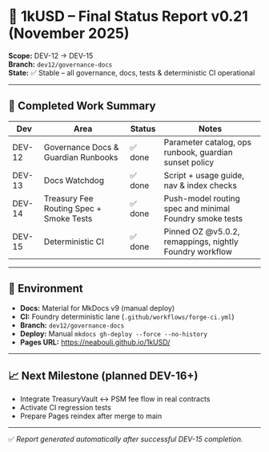 # 🧩 1kUSD – Final Status Report v0.21 (November 2025)

**Scope:** DEV-12 → DEV-15  
**Branch:** `dev12/governance-docs`  
**State:** ✅ Stable – all governance, docs, tests & deterministic CI operational

---

## 🔖 Completed Work Summary

| Dev | Area | Status | Notes |
|-----|------|--------|-------|
| DEV-12 | Governance Docs & Guardian Runbooks | ✅ done | Parameter catalog, ops runbook, guardian sunset policy |
| DEV-13 | Docs Watchdog | ✅ done | Script + usage guide, nav & index checks |
| DEV-14 | Treasury Fee Routing Spec + Smoke Tests | ✅ done | Push-model routing spec and minimal Foundry smoke tests |
| DEV-15 | Deterministic CI | ✅ done | Pinned OZ @v5.0.2, remappings, nightly Foundry workflow |

---

## 🔧 Environment

- **Docs:** Material for MkDocs v9 (manual deploy)  
- **CI:** Foundry deterministic lane (`.github/workflows/forge-ci.yml`)  
- **Branch:** `dev12/governance-docs`  
- **Deploy:** Manual `mkdocs gh-deploy --force --no-history`  
- **Pages URL:** https://neabouli.github.io/1kUSD/  

---

## 📈 Next Milestone (planned DEV-16+)

- Integrate TreasuryVault ↔ PSM fee flow in real contracts  
- Activate CI regression tests  
- Prepare Pages reindex after merge to main  

---

✅ *Report generated automatically after successful DEV-15 completion.*
